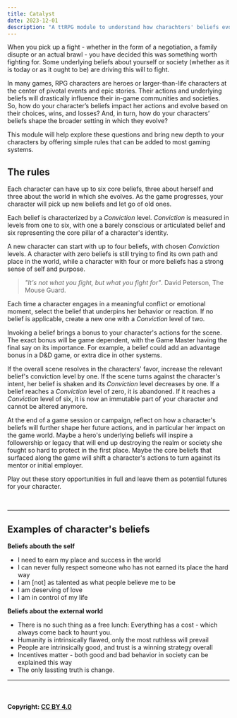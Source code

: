 ```yaml
---
title: Catalyst
date: 2023-12-01
description: "A ttRPG module to understand how charachters' beliefs evolve and shape not only their actions, but impact their in-game communities and societies."
---
```


When you pick up a fight - whether in the form of a negotiation, a family disupte or an actual brawl - you have decided this was something worth fighting for. 
Some underlying beliefs about yourself or society (whether as it is today or as it ought to be) are driving this will to fight. 

In many games, RPG characters are heroes or larger-than-life characters at the center of pivotal events and epic stories. 
Their actions and underlying beliefs will drastically influence their in-game communities and societies. 
So, how do your character’s beliefs impact her actions and evolve based on their choices, wins, and losses? And, in turn, how do your characters’ beliefs shape the broader setting in which they evolve?

This module will help explore these questions and bring new depth to your characters by offering simple rules that can be added to most gaming systems. 


## The rules


Each character can have up to six core beliefs, three about herself and three about the world in which she evolves.
As the game progresses, your character will pick up new beliefs and let go of old ones. 

Each belief is characterized by a *Conviction* level. 
*Conviction* is measured in levels from one to six, with one a barely conscious or articulated belief and six representing the core pillar of a character's identity. 

A new character can start with up to four beliefs, with chosen *Conviction* levels. 
A character with zero beliefs is still trying to find its own path and place in the world, while a character with four or more beliefs has a strong sense of self and purpose.

> *"It's not what you fight, but what you fight for"*. David Peterson, The Mouse Guard.

Each time a character engages in a meaningful conflict or emotional moment, select the belief that underpins her behavior or reaction. 
If no belief is applicable, create a new one with a *Conviction* level of two.

Invoking a belief brings a bonus to your character's actions for the scene. 
The exact bonus will be game dependent, with the Game Master having the final say on its importance. 
For example, a belief could add an advantage bonus in a D&D game, or extra dice in other systems.

If the overall scene resolves in the characters' favor, increase the relevant belief's conviction level by one. 
If the scene turns against the character's intent, her belief is shaken and its *Conviction* level decreases by one.
If a belief reaches a *Conviction* level of zero, it is abandoned. 
If it reaches a *Conviction* level of six, it is now an immutable part of your character and cannot be altered anymore.

At the end of a game session or campaign, reflect on how a character's beliefs will further shape her future actions, and in particular her impact on the game world.
Maybe a hero's underlying beliefs will inspire a followership or legacy that will end up destroying the realm or society she fought so hard to protect in the first place. 
Maybe the core beliefs that surfaced along the game will shift a character's actions to turn against its mentor or initial employer.

Play out these story opportunities in full and leave them as potential futures for your character. 

<br>

---

## Examples of character's beliefs

**Beliefs abouth the self**
- I need to earn my place and success in the world
- I can never fully respect someone who has not earned its place the hard way
- I am [not] as talented as what people believe me to be
- I am deserving of love
- I am in control of my life

**Beliefs about the external world**
- There is no such thing as a free lunch: Everything has a cost - which always come back to haunt you.
- Humanity is intrinsically flawed, only the most ruthless will prevail
- People are intrinsically good, and trust is a winning strategy overall
- Incentives matter - both good and bad behavior in society can be explained this way
- The only lassting truth is change. 

---

<br>

#### Copyright: [CC BY 4.0](https://creativecommons.org/licenses/by/4.0/)

